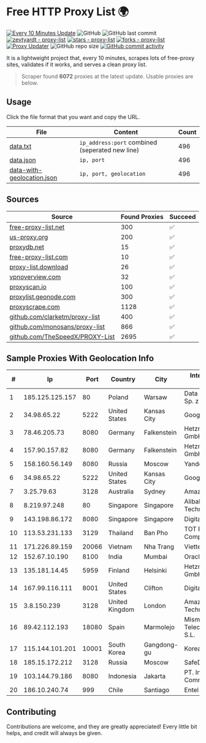 
# Free HTTP Proxy List 🌍

[![Every 10 Minutes Update](https://github.com/mertguvencli/http-proxy-list/actions/workflows/main.yml/badge.svg?branch=main)](https://github.com/mertguvencli/http-proxy-list/actions/workflows/main.yml)
![GitHub](https://img.shields.io/github/license/mertguvencli/http-proxy-list)
![GitHub last commit](https://img.shields.io/github/last-commit/mertguvencli/http-proxy-list)
[![zevtyardt - proxy-list](https://img.shields.io/static/v1?label=zevtyardt&message=proxy-list&color=blue&logo=github)](https://github.com/zevtyardt/proxy-list "Go to GitHub repo")
[![stars - proxy-list](https://img.shields.io/github/stars/zevtyardt/proxy-list?style=social)](https://github.com/zevtyardt/proxy-list)
[![forks - proxy-list](https://img.shields.io/github/forks/zevtyardt/proxy-list?style=social)](https://github.com/zevtyardt/proxy-list)
[![Proxy Updater](https://github.com/zevtyardt/proxy-list/workflows/Proxy%20Updater/badge.svg)](https://github.com/zevtyardt/proxy-list/actions?query=workflow:"Proxy+Updater")
![GitHub repo size](https://img.shields.io/github/repo-size/zevtyardt/proxy-list)
[![GitHub commit activity](https://img.shields.io/github/commit-activity/m/zevtyardt/proxy-list?logo=commits)](https://github.com/zevtyardt/proxy-list/commits/main)

It is a lightweight project that, every 10 minutes, scrapes lots of free-proxy sites, validates if it works, and serves a clean proxy list.

> Scraper found **6072** proxies at the latest update. Usable proxies are below.

## Usage

Click the file format that you want and copy the URL.

|File|Content|Count|
|----|-------|-----|
|[data.txt](https://raw.githubusercontent.com/mertguvencli/http-proxy-list/main/proxy-list/data.txt)|`ip_address:port` combined (seperated new line)|496|
|[data.json](https://raw.githubusercontent.com/mertguvencli/http-proxy-list/main/proxy-list/data.json)|`ip, port`|496|
|[data-with-geolocation.json](https://raw.githubusercontent.com/mertguvencli/http-proxy-list/main/proxy-list/data-with-geolocation.json)|`ip, port, geolocation`|496|

## Sources

|Source|Found Proxies|Succeed|
|------|-------------|-------|
|[free-proxy-list.net](https://free-proxy-list.net)|300|✅|
|[us-proxy.org](https://www.us-proxy.org)|200|✅|
|[proxydb.net](http://proxydb.net)|15|✅|
|[free-proxy-list.com](https://free-proxy-list.com/?page=&port=&type%5B%5D=http&type%5B%5D=https&up_time=0&search=Search)|10|✅|
|[proxy-list.download](https://www.proxy-list.download/HTTP)|26|✅|
|[vpnoverview.com](https://vpnoverview.com/privacy/anonymous-browsing/free-proxy-servers)|32|✅|
|[proxyscan.io](https://www.proxyscan.io)|100|✅|
|[proxylist.geonode.com](https://proxylist.geonode.com/api/proxy-list?limit=300&page=1&sort_by=lastChecked&sort_type=desc&protocols=http,https)|300|✅|
|[proxyscrape.com](https://api.proxyscrape.com/v2/?request=displayproxies&protocol=http&timeout=10000&country=all&ssl=all&anonymity=all)|1128|✅|
|[github.com/clarketm/proxy-list](https://raw.githubusercontent.com/clarketm/proxy-list/master/proxy-list-raw.txt)|400|✅|
|[github.com/monosans/proxy-list](https://raw.githubusercontent.com/monosans/proxy-list/main/proxies/http.txt)|866|✅|
|[github.com/TheSpeedX/PROXY-List](https://raw.githubusercontent.com/TheSpeedX/PROXY-List/master/http.txt)|2695|✅|


## Sample Proxies With Geolocation Info

|#|Ip|Port|Country|City|Internet Service Provider|
|-|--|----|-------|----|-------------------------|
|1|185.125.125.157|80|Poland|Warsaw|Data Techno Park Sp. z o. o.|
|2|34.98.65.22|5222|United States|Kansas City|Google LLC|
|3|78.46.205.73|8080|Germany|Falkenstein|Hetzner Online GmbH|
|4|157.90.157.82|8080|Germany|Falkenstein|Hetzner Online GmbH|
|5|158.160.56.149|8080|Russia|Moscow|Yandex.Cloud LLC|
|6|34.98.65.22|5222|United States|Kansas City|Google LLC|
|7|3.25.79.63|3128|Australia|Sydney|Amazon.com, Inc.|
|8|8.219.97.248|80|Singapore|Singapore|Alibaba (US) Technology Co., Ltd.|
|9|143.198.86.172|8080|Singapore|Singapore|DigitalOcean, LLC|
|10|113.53.231.133|3129|Thailand|Ban Pho|TOT Public Company Limited|
|11|171.226.89.159|20066|Vietnam|Nha Trang|Viettel Corporation|
|12|152.67.10.190|8100|India|Mumbai|Oracle Corporation|
|13|135.181.14.45|5959|Finland|Helsinki|Hetzner Online GmbH|
|14|167.99.116.111|8001|United States|Clifton|DigitalOcean, LLC|
|15|3.8.150.239|3128|United Kingdom|London|Amazon Technologies Inc.|
|16|89.42.112.193|18080|Spain|Marmolejo|Mismenet Telecomunicaciones S.L.|
|17|115.144.101.201|10001|South Korea|Gangdong-gu|Korea Telecom|
|18|185.15.172.212|3128|Russia|Moscow|SafeData LLC|
|19|103.144.79.186|8080|Indonesia|Jakarta|PT. Indonesia Comnets Plus|
|20|186.10.240.74|999|Chile|Santiago|Entel Chile S.A.|



## Contributing

Contributions are welcome, and they are greatly appreciated! Every
little bit helps, and credit will always be given.


